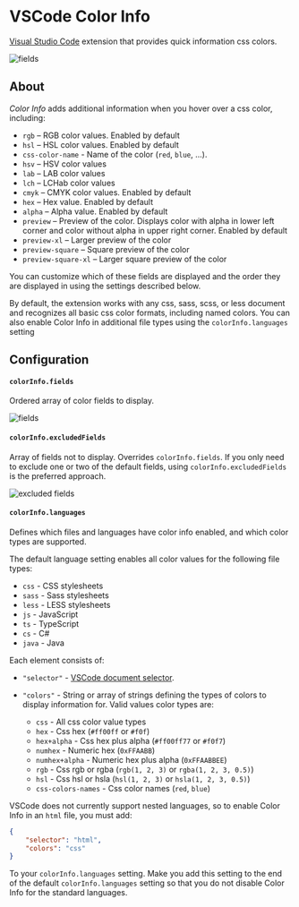 # VSCode Color Info

[Visual Studio Code](https://code.visualstudio.com) extension that provides quick information css colors.

![fields](media/starter-example.png)


## About
*Color Info* adds additional information when you hover over a css color, including:

* `rgb` – RGB color values. Enabled by default
* `hsl` – HSL color values. Enabled by default
* `css-color-name` - Name of the color (`red`, `blue`, ...).
* `hsv` – HSV color values
* `lab` – LAB color values
* `lch` – LCHab color values
* `cmyk` – CMYK color values. Enabled by default
* `hex` – Hex value. Enabled by default
* `alpha` – Alpha value. Enabled by default
* `preview` – Preview of the color. Displays color with alpha in lower left corner and color without alpha in upper right corner. Enabled by default
* `preview-xl` – Larger preview of the color
* `preview-square` – Square preview of the color
* `preview-square-xl` – Larger square preview of the color

You can customize which of these fields are displayed and the order they are displayed in using the settings described below.

By default, the extension works with any css, sass, scss, or less document and recognizes all basic css color formats, including named colors. You can also enable Color Info in additional file types using the `colorInfo.languages` setting


## Configuration

#### `colorInfo.fields`
Ordered array of color fields to display.

![fields](media/fields.png)


#### `colorInfo.excludedFields`
Array of fields not to display. Overrides `colorInfo.fields`. If you only need to exclude one or two of the default fields, using `colorInfo.excludedFields` is the preferred approach.

![excluded fields](media/excluded.png)


#### `colorInfo.languages`
Defines which files and languages have color info enabled, and which color types are supported.

The default language setting enables all color values for the following file types:

* `css` - CSS stylesheets
* `sass` - Sass stylesheets
* `less` - LESS stylesheets
* `js` - JavaScript
* `ts` - TypeScript
* `cs` - C#
* `java` - Java

Each element consists of:

* `"selector"` - [VSCode document selector](https://code.visualstudio.com/Docs/extensionAPI/vscode-api#DocumentSelector).
* `"colors"` - String or array of strings defining the types of colors to display information for. Valid values color types are:

    * `css` - All css color value types
    * `hex` - Css hex (`#ff00ff` or `#f0f`)
    * `hex+alpha` - Css hex plus alpha (`#ff00ff77` or `#f0f7`)
    * `numhex` - Numeric hex (`0xFFAABB`)
    * `numhex+alpha` - Numeric hex plus alpha (`0xFFAABBEE`)
    * `rgb` - Css rgb or rgba (`rgb(1, 2, 3)` or `rgba(1, 2, 3, 0.5)`) 
    * `hsl` - Css hsl or hsla (`hsl(1, 2, 3)` or  `hsla(1, 2, 3, 0.5)`)
    * `css-colors-names` - Css color names (`red`, `blue`)

VSCode does not currently support nested languages, so to enable Color Info in an `html` file, you must add:

```json
{
    "selector": "html",
    "colors": "css"
}
```

To your `colorInfo.languages` setting. Make you add this setting to the end of the default `colorInfo.languages` setting so that you do not disable Color Info for the standard languages.
